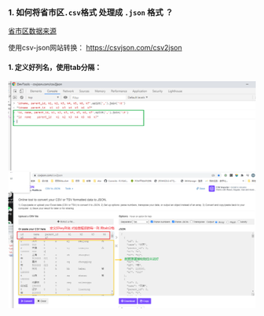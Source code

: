 ### 1. 如何将省市区`.csv`格式 处理成 `.json` 格式 ？

[省市区数据来源]('https://github.com/eduosi/district/blob/master/district-full.csv')

使用csv-json网站转换： https://csvjson.com/csv2json

#### 1. 定义好列名，使用tab分隔：
![csv-json](./5csv-json1.png)
![csv-json](./5csv-json.png)
